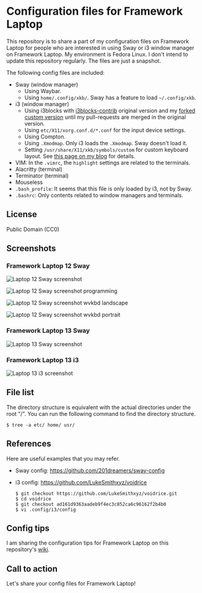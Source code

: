 # Configuration files for Framework Laptop

This repository is to share a part of my configuration files on Framework Laptop for people who are interested in using Sway or i3 window manager on Framework Laptop. My environment is Fedora Linux. I don't intend to update this repository regularly. The files are just a snapshot.

The following config files are included:

* Sway (window manager)
  * Using Waybar.
  * Using `home/.config/xkb/`. Sway has a feature to load `~/.config/xkb`.
* i3 (window manager)
  * Using i3blocks with [i3blocks-contrib](https://github.com/vivien/i3blocks-contrib) original version and my [forked custom version](https://github.com/junaruga/i3blocks-contrib/tree/mine) until my pull-requests are merged in the original version.
  * Using `etc/X11/xorg.conf.d/*.conf` for the input device settings.
  * Using Compton.
  * Using `.Xmodmap`. Only i3 loads the `.Xmodmap`. Sway doesn't load it.
  * Setting `/usr/share/X11/xkb/symbols/custom` for custom keyboard layout. See [this page on my blog](https://junaruga.hatenablog.com/entry/2022/08/11/165301) for details.
* VIM: In the `.vimrc`, the `highlight` settings are related to the terminals.
* Alacritty (terminal)
* Terminator (terminal)
* Mouseless
* `.bash_profile`: It seems that this file is only loaded by i3, not by Sway.
* `.bashrc`: Only contents related to window managers and terminals.

## License

Public Domain (CC0)

## Screenshots

### Framework Laptop 12 Sway

![Laptop 12 Sway screenshot](image/screenshot_laptop_12_sway.png)

![Laptop 12 Sway screenshot programming](image/screenshot_laptop_12_sway_programming.png)

![Laptop 12 Sway screenshot wvkbd landscape](image/screenshot_laptop_12_wvkbd_landscape.png)

![Laptop 12 Sway screenshot wvkbd portrait](image/screenshot_laptop_12_wvkbd_portrait.png)

### Framework Laptop 13 Sway

![Laptop 13 Sway screenshot](image/screenshot_laptop_13_sway.png)

### Framework Laptop 13 i3

![Laptop 13 i3 screenshot](image/screenshot_laptop_13_i3.png)

## File list

The directory structure is equivalent with the actual directories under the root "/". You can run the following command to find the directory structure.

```
$ tree -a etc/ home/ usr/
```
## References

Here are useful examples that you may refer.

* Sway config: https://github.com/201dreamers/sway-config

* i3 config: https://github.com/LukeSmithxyz/voidrice

  ```
  $ git checkout https://github.com/LukeSmithxyz/voidrice.git
  $ cd voidrice
  $ git checkout ad161d9363aadeb9f4ec3c852ca6c96162f2b4b0
  $ vi .config/i3/config
  ```

## Config tips

I am sharing the configuration tips for Framework Laptop on this repository's [wiki](https://github.com/junaruga/framework-laptop-config/wiki).

## Call to action

Let's share your config files for Framework Laptop!
